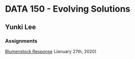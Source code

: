 # DATA 150 - Evolving Solutions

## Yunki Lee

### Assignments

[Blumenstock Response](https://yunkichristian.github.io/work/blumenstock) (January 27th, 2020)
